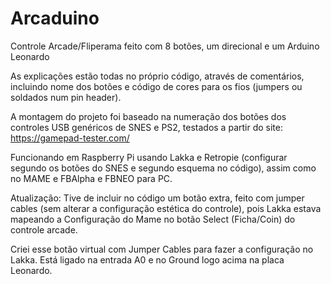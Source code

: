 # Arcaduino
Controle Arcade/Fliperama feito com 8 botões, um direcional e um Arduino Leonardo

As explicações estão todas no próprio código, através de comentários, incluindo nome dos botões e código de cores para os fios (jumpers ou soldados num pin header).

A montagem do projeto foi baseado na numeração dos botões dos controles USB genéricos de SNES e PS2, testados a partir do site: https://gamepad-tester.com/

Funcionando em Raspberry Pi usando Lakka e Retropie (configurar segundo os botões do SNES e segundo esquema no código), assim como no MAME e FBAlpha e FBNEO para PC.

Atualização: Tive de incluir no código um botão extra, feito com jumper cables (sem alterar a configuração estética do controle), pois Lakka estava mapeando a Configuração do Mame no botão Select (Ficha/Coin) do controle arcade. 

Criei esse botão virtual com Jumper Cables para fazer a configuração no Lakka. Está ligado na entrada A0 e no Ground logo acima na placa Leonardo.
